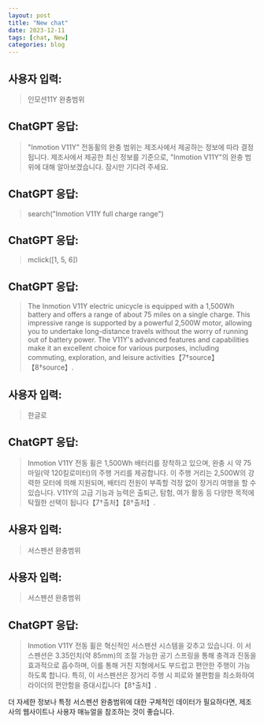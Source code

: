 ```yaml
---
layout: post
title: "New chat"
date: 2023-12-11
tags: [chat, New]
categories: blog
---
```


## 사용자 입력:
> 인모션11Y 완충범위

## ChatGPT 응답:
> "Inmotion V11Y" 전동휠의 완충 범위는 제조사에서 제공하는 정보에 따라 결정됩니다. 제조사에서 제공한 최신 정보를 기준으로, "Inmotion V11Y"의 완충 범위에 대해 알아보겠습니다. 잠시만 기다려 주세요.

## ChatGPT 응답:
> search("Inmotion V11Y full charge range")

## ChatGPT 응답:
> mclick([1, 5, 6])

## ChatGPT 응답:
> The Inmotion V11Y electric unicycle is equipped with a 1,500Wh battery and offers a range of about 75 miles on a single charge. This impressive range is supported by a powerful 2,500W motor, allowing you to undertake long-distance travels without the worry of running out of battery power. The V11Y's advanced features and capabilities make it an excellent choice for various purposes, including commuting, exploration, and leisure activities【7†source】【8†source】.

## 사용자 입력:
> 한글로

## ChatGPT 응답:
> Inmotion V11Y 전동 휠은 1,500Wh 배터리를 장착하고 있으며, 완충 시 약 75마일(약 120킬로미터)의 주행 거리를 제공합니다. 이 주행 거리는 2,500W의 강력한 모터에 의해 지원되며, 배터리 전원이 부족할 걱정 없이 장거리 여행을 할 수 있습니다. V11Y의 고급 기능과 능력은 출퇴근, 탐험, 여가 활동 등 다양한 목적에 탁월한 선택이 됩니다【7†출처】【8†출처】.

## 사용자 입력:
> 서스펜션 완충범위

## 사용자 입력:
> 서스펜션 완충범위

## ChatGPT 응답:
> Inmotion V11Y 전동 휠은 혁신적인 서스펜션 시스템을 갖추고 있습니다. 이 서스펜션은 3.35인치(약 85mm)의 조절 가능한 공기 스프링을 통해 충격과 진동을 효과적으로 흡수하며, 이를 통해 거친 지형에서도 부드럽고 편안한 주행이 가능하도록 합니다. 특히, 이 서스펜션은 장거리 주행 시 피로와 불편함을 최소화하여 라이더의 편안함을 증대시킵니다【8†출처】.

더 자세한 정보나 특정 서스펜션 완충범위에 대한 구체적인 데이터가 필요하다면, 제조사의 웹사이트나 사용자 매뉴얼을 참조하는 것이 좋습니다.

